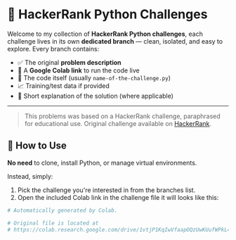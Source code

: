 # 📘 HackerRank Python Challenges

Welcome to my collection of **HackerRank Python challenges**, each challenge lives in its own **dedicated branch** — clean, isolated, and easy to explore. Every branch contains:

- ✅ The original **problem description**
- 🔗 A **Google Colab link** to run the code live
- 📂 The code itself (usually `name-of-the-challenge.py`)
- 📈 Training/test data if provided
- 📄 Short explanation of the solution (where applicable)

---
> This problems was based on a HackerRank challenge, paraphrased for educational use. 
> Original challenge available on [HackerRank](https://www.hackerrank.com/).

## 🔄 How to Use

**No need** to clone, install Python, or manage virtual environments.

Instead, simply:

1. Pick the challenge you're interested in from the branches list.
2. Open the included Colab link in the challenge file it will looks like this:

```python
# Automatically generated by Colab.

# Original file is located at
# https://colab.research.google.com/drive/1vtjP1KqIwVfaapOQzUwKUufWPkL4PMUV
